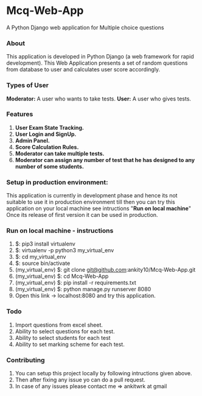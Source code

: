 # Mcq-Web-App
A Python Django web application for Multiple choice questions

### About
This application is developed in Python Django (a web framework for rapid development).
This Web Application presents a set of random questions from database to user and calculates user score accordingly.

### Types of User
 **Moderator:** A user who wants to take tests.
 **User:** A user who gives tests.

### Features
1. **User Exam State Tracking.**
2. **User Login and SignUp.**
3. **Admin Panel.**
4. **Score Calculation Rules.**
5. **Moderator can take multiple tests.**
6. **Moderator can assign any number of test that he has designed to any number of some students.**

### Setup in production environment:
This application is currently in development phase and hence its not suitable to use it in production environment till then you can try this application on your local machine see intructions "**Run on local machine**"
Once its release of first version it can be used in production.

### Run on local machine - instructions
1. $: pip3 install virtualenv
2. $: virtualenv -p python3 my_virtual_env
3. $: cd my_virtual_env
4. $: source bin/activate
5. (my_virtual_env) $: git clone git@github.com:ankity10/Mcq-Web-App.git
6.  (my_virtual_env) $: cd Mcq-Web-App
7.  (my_virtual_env) $: pip install -r requirements.txt
8.  (my_virtual_env) $: python manage.py runserver 8080
9.  Open this link -> localhost:8080 and try this application.

### Todo
1. Import questions from excel sheet.
2. Ability to select questions for each test.
3. Ability to select students for each test
4. Ability to set marking scheme for each test.

### Contributing
1. You can setup this project locally by following intructions given above.
2. Then after fixing any issue yo can do a pull request.
3. In case of any issues please contact me => ankitwrk at gmail